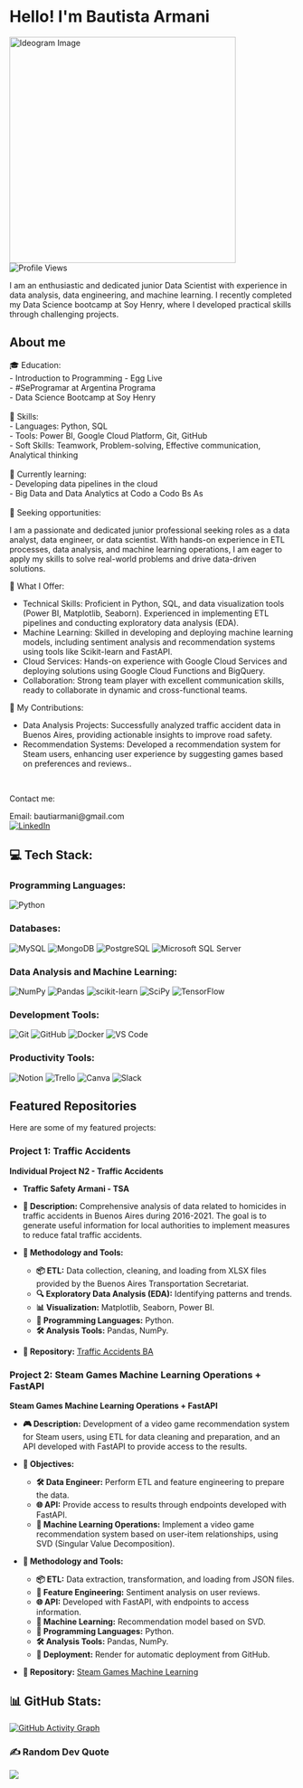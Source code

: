 <h1 align="left">Hello! I'm Bautista Armani</h1>

<img src="https://i.imgur.com/bPOpUhA.png" alt="Ideogram Image" width="400" height="auto">


<div align="left">
  <img src="https://visitcount.itsvg.in/api?id=bautiarmanicode&icon=0&color=0" alt="Profile Views" />
</div>

<p align="left">I am an enthusiastic and dedicated junior Data Scientist with experience in data analysis, data engineering, and machine learning. I recently completed my Data Science bootcamp at Soy Henry, where I developed practical skills through challenging projects.</p>



<h2 align="left">About me</h2>

<p align="left">🎓 Education:<br>
- Introduction to Programming - Egg Live<br>
- #SeProgramar at Argentina Programa<br>
- Data Science Bootcamp at Soy Henry<br>
<br>
🌟 Skills:<br>
- Languages: Python, SQL<br>
- Tools: Power BI, Google Cloud Platform, Git, GitHub<br>
- Soft Skills: Teamwork, Problem-solving, Effective communication, Analytical thinking<br>
<br>
🌱 Currently learning:<br>
- Developing data pipelines in the cloud<br>
- Big Data and Data Analytics at Codo a Codo Bs As<br>
<br>
💼 Seeking opportunities:<br>

I am a passionate and dedicated junior professional seeking roles as a data analyst, data engineer, or data scientist. With hands-on experience in ETL processes, data analysis, and machine learning operations, I am eager to apply my skills to solve real-world problems and drive data-driven solutions.

💼 What I Offer:

- Technical Skills: Proficient in Python, SQL, and data visualization tools (Power BI, Matplotlib, Seaborn). Experienced in implementing ETL pipelines and conducting exploratory data analysis (EDA).
- Machine Learning: Skilled in developing and deploying machine learning models, including sentiment analysis and recommendation systems using tools like Scikit-learn and FastAPI.
- Cloud Services: Hands-on experience with Google Cloud Services and deploying solutions using Google Cloud Functions and BigQuery.
- Collaboration: Strong team player with excellent communication skills, ready to collaborate in dynamic and cross-functional teams.

💼 My Contributions:

- Data Analysis Projects: Successfully analyzed traffic accident data in Buenos Aires, providing actionable insights to improve road safety.
- Recommendation Systems: Developed a recommendation system for Steam users, enhancing user experience by suggesting games based on preferences and reviews..</p>

<br>
<p align="left">Contact me:</p>
<p align="left">
  Email: bautiarmani@gmail.com<br>
  <a href="https://ar.linkedin.com/in/bautiarmani">
    <img src="https://img.shields.io/badge/LinkedIn-%230077B5.svg?logo=linkedin&logoColor=white" alt="LinkedIn">
  </a>
</p>

## 💻 Tech Stack:

### Programming Languages:
![Python](https://img.shields.io/badge/python-3670A0?style=plastic&logo=python&logoColor=ffdd54)

### Databases:
![MySQL](https://img.shields.io/badge/mysql-%2300f.svg?style=plastic&logo=mysql&logoColor=white)
![MongoDB](https://img.shields.io/badge/MongoDB-%234ea94b.svg?style=plastic&logo=mongodb&logoColor=white)
![PostgreSQL](https://img.shields.io/badge/postgresql-%23316192.svg?style=plastic&logo=postgresql&logoColor=white)
![Microsoft SQL Server](https://img.shields.io/badge/Microsoft_SQL_Server-CC2927?style=plastic&logo=microsoft-sql-server&logoColor=white)

### Data Analysis and Machine Learning:
![NumPy](https://img.shields.io/badge/numpy-%23013243.svg?style=plastic&logo=numpy&logoColor=white)
![Pandas](https://img.shields.io/badge/pandas-%23150458.svg?style=plastic&logo=pandas&logoColor=white)
![scikit-learn](https://img.shields.io/badge/scikit--learn-%23F7931E.svg?style=plastic&logo=scikit-learn&logoColor=white)
![SciPy](https://img.shields.io/badge/SciPy-%230C55A5.svg?style=plastic&logo=scipy&logoColor=white)
![TensorFlow](https://img.shields.io/badge/TensorFlow-%23FF6F00.svg?style=plastic&logo=TensorFlow&logoColor=white)

### Development Tools:
![Git](https://img.shields.io/badge/Git-fc6d26?style=plastic&logo=git&logoColor=white)
![GitHub](https://img.shields.io/badge/GitHub-%23121011.svg?style=plastic&logo=github&logoColor=white)
![Docker](https://img.shields.io/badge/docker-%230db7ed.svg?style=plastic&logo=docker&logoColor=white)
![VS Code](https://img.shields.io/badge/VS%20Code-0078d7.svg?style=plastic&logo=visual-studio-code&logoColor=white)

### Productivity Tools:
![Notion](https://img.shields.io/badge/Notion-%23000000.svg?style=plastic&logo=notion&logoColor=white)
![Trello](https://img.shields.io/badge/Trello-%23026AA7.svg?style=plastic&logo=Trello&logoColor=white)
![Canva](https://img.shields.io/badge/Canva-%2300C4CC.svg?style=plastic&logo=Canva&logoColor=white)
![Slack](https://img.shields.io/badge/Slack-%4A154B.svg?style=plastic&logo=slack&logoColor=white)

## Featured Repositories
Here are some of my featured projects:

### Project 1: Traffic Accidents

**Individual Project N2 - Traffic Accidents**
- **Traffic Safety Armani - TSA**
- **🚗 Description:** 
  Comprehensive analysis of data related to homicides in traffic accidents in Buenos Aires during 2016-2021. The goal is to generate useful information for local authorities to implement measures to reduce fatal traffic accidents.

- **🔧 Methodology and Tools:**
  - **📦 ETL:** Data collection, cleaning, and loading from XLSX files provided by the Buenos Aires Transportation Secretariat.
  - **🔍 Exploratory Data Analysis (EDA):** Identifying patterns and trends.
  - **📊 Visualization:** Matplotlib, Seaborn, Power BI.
  - **🐍 Programming Languages:** Python.
  - **🛠 Analysis Tools:** Pandas, NumPy.

- **🔗 Repository:** [Traffic Accidents BA](https://github.com/bautiarmanicode/SiniestrosViales-BSAS)

### Project 2: Steam Games Machine Learning Operations + FastAPI
**Steam Games Machine Learning Operations + FastAPI**
- **🎮 Description:**
  Development of a video game recommendation system for Steam users, using ETL for data cleaning and preparation, and an API developed with FastAPI to provide access to the results.

- **🎯 Objectives:**
  - **🛠 Data Engineer:** Perform ETL and feature engineering to prepare the data.
  - **🌐 API:** Provide access to results through endpoints developed with FastAPI.
  - **🤖 Machine Learning Operations:** Implement a video game recommendation system based on user-item relationships, using SVD (Singular Value Decomposition).

- **🔧 Methodology and Tools:**
  - **📦 ETL:** Data extraction, transformation, and loading from JSON files.
  - **🔄 Feature Engineering:** Sentiment analysis on user reviews.
  - **🌐 API:** Developed with FastAPI, with endpoints to access information.
  - **🤖 Machine Learning:** Recommendation model based on SVD.
  - **🐍 Programming Languages:** Python.
  - **🛠 Analysis Tools:** Pandas, NumPy.
  - **🚀 Deployment:** Render for automatic deployment from GitHub.

- **🔗 Repository:** [Steam Games Machine Learning](https://github.com/bautiarmanicode/STEAM_GAMES_MLOPS)

## 📊 GitHub Stats:
<a href="https://github.com/ashutosh00710/github-readme-activity-graph">
    <img src="https://github-readme-activity-graph.vercel.app/graph?username=bautiarmanicode&bg_color=000000&color=ffffff&line=3145a5&point=e65405&area=true&hide_border=true" alt="GitHub Activity Graph" style="max-width: 50%; height: auto;">
</a>

### ✍️ Random Dev Quote
![](https://quotes-github-readme.vercel.app/api?type=vertical&theme=merko)
